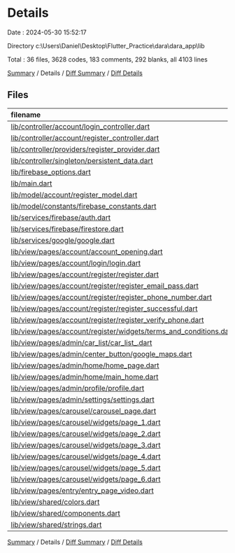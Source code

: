 # Details

Date : 2024-05-30 15:52:17

Directory c:\\Users\\Daniel\\Desktop\\Flutter_Practice\\dara\\dara_app\\lib

Total : 36 files,  3628 codes, 183 comments, 292 blanks, all 4103 lines

[Summary](results.md) / Details / [Diff Summary](diff.md) / [Diff Details](diff-details.md)

## Files
| filename | language | code | comment | blank | total |
| :--- | :--- | ---: | ---: | ---: | ---: |
| [lib/controller/account/login_controller.dart](/lib/controller/account/login_controller.dart) | Dart | 50 | 2 | 4 | 56 |
| [lib/controller/account/register_controller.dart](/lib/controller/account/register_controller.dart) | Dart | 131 | 7 | 10 | 148 |
| [lib/controller/providers/register_provider.dart](/lib/controller/providers/register_provider.dart) | Dart | 42 | 3 | 6 | 51 |
| [lib/controller/singleton/persistent_data.dart](/lib/controller/singleton/persistent_data.dart) | Dart | 23 | 7 | 11 | 41 |
| [lib/firebase_options.dart](/lib/firebase_options.dart) | Dart | 53 | 12 | 4 | 69 |
| [lib/main.dart](/lib/main.dart) | Dart | 65 | 5 | 10 | 80 |
| [lib/model/account/register_model.dart](/lib/model/account/register_model.dart) | Dart | 28 | 0 | 2 | 30 |
| [lib/model/constants/firebase_constants.dart](/lib/model/constants/firebase_constants.dart) | Dart | 3 | 0 | 0 | 3 |
| [lib/services/firebase/auth.dart](/lib/services/firebase/auth.dart) | Dart | 31 | 6 | 6 | 43 |
| [lib/services/firebase/firestore.dart](/lib/services/firebase/firestore.dart) | Dart | 14 | 0 | 2 | 16 |
| [lib/services/google/google.dart](/lib/services/google/google.dart) | Dart | 21 | 0 | 5 | 26 |
| [lib/view/pages/account/account_opening.dart](/lib/view/pages/account/account_opening.dart) | Dart | 71 | 7 | 8 | 86 |
| [lib/view/pages/account/login/login.dart](/lib/view/pages/account/login/login.dart) | Dart | 222 | 17 | 18 | 257 |
| [lib/view/pages/account/register/register.dart](/lib/view/pages/account/register/register.dart) | Dart | 220 | 10 | 17 | 247 |
| [lib/view/pages/account/register/register_email_pass.dart](/lib/view/pages/account/register/register_email_pass.dart) | Dart | 164 | 12 | 12 | 188 |
| [lib/view/pages/account/register/register_phone_number.dart](/lib/view/pages/account/register/register_phone_number.dart) | Dart | 154 | 15 | 14 | 183 |
| [lib/view/pages/account/register/register_successful.dart](/lib/view/pages/account/register/register_successful.dart) | Dart | 63 | 5 | 7 | 75 |
| [lib/view/pages/account/register/register_verify_phone.dart](/lib/view/pages/account/register/register_verify_phone.dart) | Dart | 105 | 8 | 9 | 122 |
| [lib/view/pages/account/register/widgets/terms_and_conditions.dart](/lib/view/pages/account/register/widgets/terms_and_conditions.dart) | Dart | 370 | 34 | 36 | 440 |
| [lib/view/pages/admin/car_list/car_list_.dart](/lib/view/pages/admin/car_list/car_list_.dart) | Dart | 20 | 0 | 3 | 23 |
| [lib/view/pages/admin/center_button/google_maps.dart](/lib/view/pages/admin/center_button/google_maps.dart) | Dart | 19 | 0 | 3 | 22 |
| [lib/view/pages/admin/home/home_page.dart](/lib/view/pages/admin/home/home_page.dart) | Dart | 115 | 3 | 10 | 128 |
| [lib/view/pages/admin/home/main_home.dart](/lib/view/pages/admin/home/main_home.dart) | Dart | 283 | 0 | 14 | 297 |
| [lib/view/pages/admin/profile/profile.dart](/lib/view/pages/admin/profile/profile.dart) | Dart | 19 | 0 | 3 | 22 |
| [lib/view/pages/admin/settings/settings.dart](/lib/view/pages/admin/settings/settings.dart) | Dart | 19 | 0 | 3 | 22 |
| [lib/view/pages/carousel/carousel_page.dart](/lib/view/pages/carousel/carousel_page.dart) | Dart | 12 | 0 | 3 | 15 |
| [lib/view/pages/carousel/widgets/page_1.dart](/lib/view/pages/carousel/widgets/page_1.dart) | Dart | 117 | 2 | 5 | 124 |
| [lib/view/pages/carousel/widgets/page_2.dart](/lib/view/pages/carousel/widgets/page_2.dart) | Dart | 152 | 2 | 5 | 159 |
| [lib/view/pages/carousel/widgets/page_3.dart](/lib/view/pages/carousel/widgets/page_3.dart) | Dart | 152 | 2 | 5 | 159 |
| [lib/view/pages/carousel/widgets/page_4.dart](/lib/view/pages/carousel/widgets/page_4.dart) | Dart | 152 | 2 | 5 | 159 |
| [lib/view/pages/carousel/widgets/page_5.dart](/lib/view/pages/carousel/widgets/page_5.dart) | Dart | 152 | 2 | 5 | 159 |
| [lib/view/pages/carousel/widgets/page_6.dart](/lib/view/pages/carousel/widgets/page_6.dart) | Dart | 152 | 2 | 5 | 159 |
| [lib/view/pages/entry/entry_page_video.dart](/lib/view/pages/entry/entry_page_video.dart) | Dart | 49 | 0 | 10 | 59 |
| [lib/view/shared/colors.dart](/lib/view/shared/colors.dart) | Dart | 9 | 0 | 0 | 9 |
| [lib/view/shared/components.dart](/lib/view/shared/components.dart) | Dart | 253 | 4 | 12 | 269 |
| [lib/view/shared/strings.dart](/lib/view/shared/strings.dart) | Dart | 123 | 14 | 20 | 157 |

[Summary](results.md) / Details / [Diff Summary](diff.md) / [Diff Details](diff-details.md)